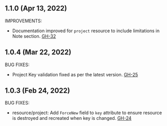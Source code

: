 ## 1.1.0 (Apr 13, 2022)

IMPROVEMENTS:

* Documentation improved for `project` resource to include limitations in Note section. 
[GH-32](https://github.com/jfrog/terraform-provider-project/pull/32)

## 1.0.4 (Mar 22, 2022)

BUG FIXES:

* Project Key validation fixed as per the latest version. 
[GH-25](https://github.com/jfrog/terraform-provider-project/pull/25)

## 1.0.3 (Feb 24, 2022)

BUG FIXES:

* resource/project: Add `ForceNew` field to `key` attribute to ensure resource is destroyed and recreated when key is changed. 
[GH-24](https://github.com/jfrog/terraform-provider-project/pull/24)
